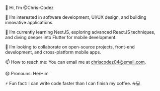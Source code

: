 👋 Hi, I’m @Chris-Codez

👀 I’m interested in software development, UI/UX design, and building innovative applications.

🌱 I’m currently learning NextJS, exploring advanced ReactJS techniques, and diving deeper into Flutter for mobile development.

💞️ I’m looking to collaborate on open-source projects, front-end development, and cross-platform mobile apps.

📫 How to reach me: You can email me at chriscodez04@email.com.

😄 Pronouns: He/Him

⚡ Fun fact: I can write code faster than I can finish my coffee. ☕💻
<!---
Chris-Codez/Chris-Codez is a ✨ special ✨ repository because its `README.md` (this file) appears on your GitHub profile.
You can click the Preview link to take a look at your changes.
--->
